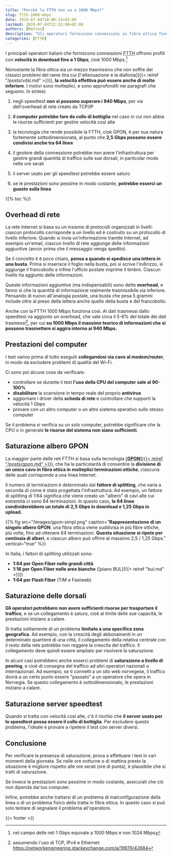 ```yaml
---
title: "Perché la FTTH non va a 1000 Mbps?"
slug: ftth-1000-mbps
date: 2019-07-04T18:06:23+02:00
lastmod: 2019-07-04T22:53:00+02:00
authors: [Matteo]
description: "Gli operatori forniscono connessioni in fibra ottica fino a 1 Gbps, però spesso la velocità effettiva è inferiore. Vi spieghiamo i principali motivi."
categories: [FTTH]
---
```


I principali operatori italiani che forniscono connessioni <abbr title="Fiber To The Home">FTTH</abbr> offrono profili con **velocità in download fino a 1 Gbps**, cioè 1000 Mbps.[^1000vs1024]

[^1000vs1024]: nel campo delle reti 1 Gbps equivale a 1000 Mbps e non 1024 Mbps

Nonostante la fibra ottica sia un mezzo trasmissivo che non soffre dei classici problemi del rame (tra cui [l'attenuazione e la diafonia]({{< relref "/posts/vdsl.md" >}})), **la velocità effettiva può essere anche di molto inferiore**. I motivi sono molteplici, e sono approfonditi nei paragrafi che seguono. In sintesi:

1. negli speedtest **non si possono superare i 940 Mbps**, per via dell'overhead di rete creato da TCP/IP

2. **il computer potrebbe fare da collo di bottiglia** nel caso in cui non abbia le risorse sufficienti per gestire velocità così alte

3. la tecnologia che rende possibile la FTTH, cioè GPON, è per sua natura fortemente sottodimensionata, al punto che **2,5 Gbps possono essere condivisi anche tra 64 linee**

4. il gestore della connessione potrebbe non avere l'infrastruttura per gestire grandi quantità di traffico sulle sue dorsali, in particolar modo nelle ore serali

5. il server usato per gli speedtest potrebbe essere saturo

6. se le prestazioni sono pessime in modo costante, **potrebbe esserci un guasto sulla linea**

{{% toc %}}

## Overhead di rete

La rete Internet si basa su un insieme di protocolli organizzati in livelli: ciascun protocollo corrisponde a un livello ed è costruito su un protocollo di livello inferiore. Quando si invia un'informazione tramite Internet, ad esempio un'email, ciascun livello di rete aggiunge delle informazioni aggiuntive (ancor prima che il messaggio venga spedito).

Se il concetto ti è poco chiaro, **pensa a quando si spedisce una lettera in una busta**. Prima si inserisce il foglio nella busta, poi si scrive l'indirizzo, si aggiunge il francobollo e infine l'ufficio postale imprime il timbro. Ciascun livello ha aggiunto delle informazioni.

Queste informazioni aggiuntive (ma indispensabili) sono dette **overhead**, e fanno sì che la quantità di informazione realmente trasmissibile sia inferiore. Pensando di nuovo all'analogia postale, una busta che pesa 5 grammi include oltre al preso della lettera anche quello della busta e del francobollo.

Anche con la FTTH 1000 Mbps funziona così. Ai dati trasmessi dallo speedtest va aggiunto un overhead, che vale circa il 5-6% del totale dei dati trasmessi[^overhead], per cui **su 1000 Mbps il massimo teorico di informazioni che si possono trasmettere si aggira intorno ai 940 Mbps.**

[^overhead]: assumendo l'uso di TCP, IPv4 e Ethernet: https://networkengineering.stackexchange.com/a/19979/42684

## Prestazioni del computer

I test vanno prima di tutto eseguiti **collegandosi via cavo al modem/router**, in modo da escludere problemi di qualità del Wi-Fi.

Ci sono poi alcune cose da verificare:

- controllare se durante il test **l'uso della CPU del computer sale al 90-100%**
- **disabilitare** la scansione in tempo reale del proprio **antivirus**
- aggiornare i driver della **scheda di rete** e controllare che supporti la velocità 1 Gbps
- provare con un altro computer o un altro sistema operativo sullo stesso computer

Se il problema si verifica su un solo computer, potrebbe significare che la CPU o in generale **le risorse del sistema non siano sufficienti**.

## Saturazione albero GPON

La maggior parte delle reti FTTH si basa sulla tecnologia <abbr title="Gigabit-capable Passive Optical Network">[**GPON**]({{< relref "/posts/gpon.md" >}})</abbr>, che ha la particolarità di consentire la **divisione di un unico cavo in fibra ottica in molteplici terminazioni ottiche**, ciascuna delle quali corrisponde a una linea Internet.

Il numero di terminazioni è determinato dal **fattore di splitting**, che varia a seconda di come è stata progettata l'infrastruttura. Ad esempio, un fattore di splitting di 1:64 significa che viene creato un "albero" di cavi alle cui estremità ci sono 64 terminazioni. In questo caso, **le 64 linee condividerebbero un totale di 2,5 Gbps in download e 1,25 Gbps in upload.**

{{% fig src="/images/gpon-simpl.png" caption="**Rappresentazione di un singolo albero GPON**: una fibra ottica viene suddivisa in più fibre ottiche, più volte, fino ad ottenere 64 terminazioni. **Questa situazione si ripete per centinaia di alberi**, e ciascun albero può offrire al massimo 2,5 / 1,25 Gbps." vertical="true" %}}

In Italia, i fattori di splitting utilizzati sono:

- **1:64 per Open Fiber nelle grandi città**
- **1:16 per Open Fiber nelle aree bianche** ([piano BUL]({{< relref "bul.md" >}}))
- **1:64 per Flash Fiber** (TIM e Fastweb)

## Saturazione delle dorsali

**Gli operatori potrebbero non avere sufficienti risorse per trasportare il traffico**, e se un collegamento è saturo, cioè al limite delle sue capacità, le prestazioni iniziano a calare.

Si tratta solitamente di un problema **limitato a una specifica zona geografica**. Ad esempio, con la crescità degli abbonamenti in un determinato quartiere di una città, il collegamento della relativa centrale con il resto della rete potrebbe non reggere la crescita del traffico. Il collegamento deve quindi essere ampliato per risolvere la saturazione.

In alcuni casi potrebbero anche esserci problemi di **saturazione a livello di peering**, e cioè di consegna del traffico ad altri operatori nazionali o internazionali. Ad esempio, se ti connetti a un sito web norvegese, il traffico dovrà a un certo punto essere "passato" a un operatore che opera in Norvegia. Se questo collegamento è sottodimensionato, le prestazioni iniziano a calare.

## Saturazione server speedtest

Quando si tratta con velocità così alte, c'è il rischio che **il server usato per lo speedtest possa essere il collo di bottiglia**. Per escludere questo problema, l'ideale è provare a ripetere il test con server diversi.

## Conclusione

Per verificare la presenza di saturazione, prova a effettuare i test in vari momenti della giornata. Se nelle ore notturne o di mattina presto la situazione è migliore rispetto alle ore serali (ore di punta), è plausibile che si tratti di saturazione.

Se invece le prestazioni sono pessime in modo costante, assicurati che ciò non dipenda dal tuo computer.

Infine, potrebbe anche trattarsi di un problema di malconfigurazione della linea o di un problema fisico della tratta in fibra ottica. In questo caso si può solo tentare di segnalare il problema all'operatore.

{{< footer >}}
